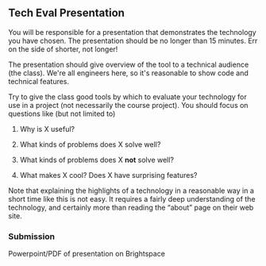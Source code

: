## Tech Eval Presentation

You will be responsible for a presentation that demonstrates the technology you have chosen. The presentation should be no longer than 15 minutes. Err on the side of shorter, not longer!

The presentation should give overview of the tool to a technical audience (the class). We're all engineers here, so it's reasonable to show code and technical features.

Try to give the class good tools by which to evaluate your technology for use in a project (not necessarily the course project). You should focus on questions like (but not limited to)

1. Why is X useful?

2. What kinds of problems does X solve well?

3. What kinds of problems does X **not** solve well?

4. What makes X cool? Does X have surprising features?

Note that explaining the highlights of a technology in a reasonable way in a short time like this is not easy. It requires a fairly deep understanding of the technology, and certainly more than reading the “about” page on their web site.

### Submission

Powerpoint/PDF of presentation on Brightspace
